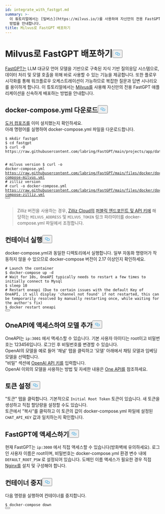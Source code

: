 ```yaml
---
id: integrate_with_fastgpt.md
summary: >-
  이 튜토리얼에서는 [밀버스](https://milvus.io/)를 사용하여 자신만의 전용 FastGPT 애플리케이션을 신속하게 배포하는
  방법을 안내합니다.
title: Milvus로 FastGPT 배포하기
---
```

<h1 id="Deploying-FastGPT-with-Milvus" class="common-anchor-header">Milvus로 FastGPT 배포하기<button data-href="#Deploying-FastGPT-with-Milvus" class="anchor-icon" translate="no">
      <svg translate="no"
        aria-hidden="true"
        focusable="false"
        height="20"
        version="1.1"
        viewBox="0 0 16 16"
        width="16"
      >
        <path
          fill="#0092E4"
          fill-rule="evenodd"
          d="M4 9h1v1H4c-1.5 0-3-1.69-3-3.5S2.55 3 4 3h4c1.45 0 3 1.69 3 3.5 0 1.41-.91 2.72-2 3.25V8.59c.58-.45 1-1.27 1-2.09C10 5.22 8.98 4 8 4H4c-.98 0-2 1.22-2 2.5S3 9 4 9zm9-3h-1v1h1c1 0 2 1.22 2 2.5S13.98 12 13 12H9c-.98 0-2-1.22-2-2.5 0-.83.42-1.64 1-2.09V6.25c-1.09.53-2 1.84-2 3.25C6 11.31 7.55 13 9 13h4c1.45 0 3-1.69 3-3.5S14.5 6 13 6z"
        ></path>
      </svg>
    </button></h1><p><a href="https://fastgpt.in/">FastGPT는</a> LLM 대규모 언어 모델을 기반으로 구축된 지식 기반 질의응답 시스템으로, 데이터 처리 및 모델 호출을 위해 바로 사용할 수 있는 기능을 제공합니다. 또한 플로우 시각화를 통해 워크플로우 오케스트레이션이 가능하므로 복잡한 질문과 답변 시나리오를 용이하게 합니다. 이 튜토리얼에서는 <a href="https://milvus.io/">Milvus를</a> 사용해 자신만의 전용 FastGPT 애플리케이션을 신속하게 배포하는 방법을 안내합니다.</p>
<h2 id="Download-docker-composeyml" class="common-anchor-header">docker-compose.yml 다운로드<button data-href="#Download-docker-composeyml" class="anchor-icon" translate="no">
      <svg translate="no"
        aria-hidden="true"
        focusable="false"
        height="20"
        version="1.1"
        viewBox="0 0 16 16"
        width="16"
      >
        <path
          fill="#0092E4"
          fill-rule="evenodd"
          d="M4 9h1v1H4c-1.5 0-3-1.69-3-3.5S2.55 3 4 3h4c1.45 0 3 1.69 3 3.5 0 1.41-.91 2.72-2 3.25V8.59c.58-.45 1-1.27 1-2.09C10 5.22 8.98 4 8 4H4c-.98 0-2 1.22-2 2.5S3 9 4 9zm9-3h-1v1h1c1 0 2 1.22 2 2.5S13.98 12 13 12H9c-.98 0-2-1.22-2-2.5 0-.83.42-1.64 1-2.09V6.25c-1.09.53-2 1.84-2 3.25C6 11.31 7.55 13 9 13h4c1.45 0 3-1.69 3-3.5S14.5 6 13 6z"
        ></path>
      </svg>
    </button></h2><p><a href="https://docs.docker.com/compose/">도커 컴포즈를</a> 이미 설치했는지 확인하세요.<br>
아래 명령어를 실행하여 docker-compose.yml 파일을 다운로드합니다.</p>
<pre><code translate="no" class="language-shell">$ <span class="hljs-built_in">mkdir</span> fastgpt
$ <span class="hljs-built_in">cd</span> fastgpt
$ curl -O https://raw.githubusercontent.com/labring/FastGPT/main/projects/app/data/config.json

<span class="hljs-comment"># milvus version</span>
$ curl -o docker-compose.yml https://raw.githubusercontent.com/labring/FastGPT/main/files/docker/docker-compose-milvus.yml
<span class="hljs-comment"># zilliz version</span>
<span class="hljs-comment"># curl -o docker-compose.yml https://raw.githubusercontent.com/labring/FastGPT/main/files/docker/docker-compose-zilliz.yml</span>
<button class="copy-code-btn"></button></code></pre>
<blockquote>
<p>Zilliz 버전을 사용하는 경우, <a href="https://zilliz.com/cloud">Zilliz Cloud의</a> <a href="https://docs.zilliz.com/docs/on-zilliz-cloud-console#free-cluster-details">퍼블릭 엔드포인트 및 API 키에</a> 해당하는 <code translate="no">MILVUS_ADDRESS</code> 및 <code translate="no">MILVUS_TOKEN</code> 링크 파라미터를 docker-compose.yml 파일에서 조정합니다.</p>
</blockquote>
<h2 id="Launch-the-Container" class="common-anchor-header">컨테이너 실행<button data-href="#Launch-the-Container" class="anchor-icon" translate="no">
      <svg translate="no"
        aria-hidden="true"
        focusable="false"
        height="20"
        version="1.1"
        viewBox="0 0 16 16"
        width="16"
      >
        <path
          fill="#0092E4"
          fill-rule="evenodd"
          d="M4 9h1v1H4c-1.5 0-3-1.69-3-3.5S2.55 3 4 3h4c1.45 0 3 1.69 3 3.5 0 1.41-.91 2.72-2 3.25V8.59c.58-.45 1-1.27 1-2.09C10 5.22 8.98 4 8 4H4c-.98 0-2 1.22-2 2.5S3 9 4 9zm9-3h-1v1h1c1 0 2 1.22 2 2.5S13.98 12 13 12H9c-.98 0-2-1.22-2-2.5 0-.83.42-1.64 1-2.09V6.25c-1.09.53-2 1.84-2 3.25C6 11.31 7.55 13 9 13h4c1.45 0 3-1.69 3-3.5S14.5 6 13 6z"
        ></path>
      </svg>
    </button></h2><p>docker-compose.yml과 동일한 디렉토리에서 실행합니다. 일부 자동화 명령어가 작동하지 않을 수 있으므로 docker-compose 버전이 2.17 이상인지 확인하세요.</p>
<pre><code translate="no" class="language-shell"><span class="hljs-comment"># Launch the container</span>
$ docker-compose up -d
<span class="hljs-comment"># Wait for 10s, OneAPI typically needs to restart a few times to initially connect to Mysql</span>
$ sleep <span class="hljs-number">10</span>
<span class="hljs-comment"># Restart oneapi (Due to certain issues with the default Key of OneAPI, it will display &#x27;channel not found&#x27; if not restarted, this can be temporarily resolved by manually restarting once, while waiting for the author&#x27;s fix)</span>
$ docker restart oneapi
<button class="copy-code-btn"></button></code></pre>
<h2 id="Access-OneAPI-to-Add-Models" class="common-anchor-header">OneAPI에 액세스하여 모델 추가<button data-href="#Access-OneAPI-to-Add-Models" class="anchor-icon" translate="no">
      <svg translate="no"
        aria-hidden="true"
        focusable="false"
        height="20"
        version="1.1"
        viewBox="0 0 16 16"
        width="16"
      >
        <path
          fill="#0092E4"
          fill-rule="evenodd"
          d="M4 9h1v1H4c-1.5 0-3-1.69-3-3.5S2.55 3 4 3h4c1.45 0 3 1.69 3 3.5 0 1.41-.91 2.72-2 3.25V8.59c.58-.45 1-1.27 1-2.09C10 5.22 8.98 4 8 4H4c-.98 0-2 1.22-2 2.5S3 9 4 9zm9-3h-1v1h1c1 0 2 1.22 2 2.5S13.98 12 13 12H9c-.98 0-2-1.22-2-2.5 0-.83.42-1.64 1-2.09V6.25c-1.09.53-2 1.84-2 3.25C6 11.31 7.55 13 9 13h4c1.45 0 3-1.69 3-3.5S14.5 6 13 6z"
        ></path>
      </svg>
    </button></h2><p>OneAPI는 <code translate="no">ip:3001</code> 에서 액세스할 수 있습니다. 기본 사용자 아이디는 root이고 비밀번호는 123456입니다. 로그인 후 비밀번호를 변경할 수 있습니다.<br>
OpenAI의 모델을 예로 들어 '채널' 탭을 클릭하고 '모델' 아래에서 채팅 모델과 임베딩 모델을 선택합니다.<br>
"비밀" 섹션에 <a href="https://platform.openai.com/docs/quickstart">OpenAI API 키를</a> 입력합니다.<br>
OpenAI 이외의 모델을 사용하는 방법 및 자세한 내용은 <a href="https://doc.fastgpt.in/docs/development/one-api/">One API를</a> 참조하세요.</p>
<h2 id="Setting-Tokens" class="common-anchor-header">토큰 설정<button data-href="#Setting-Tokens" class="anchor-icon" translate="no">
      <svg translate="no"
        aria-hidden="true"
        focusable="false"
        height="20"
        version="1.1"
        viewBox="0 0 16 16"
        width="16"
      >
        <path
          fill="#0092E4"
          fill-rule="evenodd"
          d="M4 9h1v1H4c-1.5 0-3-1.69-3-3.5S2.55 3 4 3h4c1.45 0 3 1.69 3 3.5 0 1.41-.91 2.72-2 3.25V8.59c.58-.45 1-1.27 1-2.09C10 5.22 8.98 4 8 4H4c-.98 0-2 1.22-2 2.5S3 9 4 9zm9-3h-1v1h1c1 0 2 1.22 2 2.5S13.98 12 13 12H9c-.98 0-2-1.22-2-2.5 0-.83.42-1.64 1-2.09V6.25c-1.09.53-2 1.84-2 3.25C6 11.31 7.55 13 9 13h4c1.45 0 3-1.69 3-3.5S14.5 6 13 6z"
        ></path>
      </svg>
    </button></h2><p>"토큰" 탭을 클릭합니다. 기본적으로 <code translate="no">Initial Root Token</code> 토큰이 있습니다. 새 토큰을 생성하고 직접 할당량을 설정할 수도 있습니다.<br>
토큰에서 "복사"를 클릭하고 이 토큰의 값이 docker-compose.yml 파일에 설정된 <code translate="no">CHAT_API_KEY</code> 값과 일치하는지 확인합니다.</p>
<h2 id="Accessing-FastGPT" class="common-anchor-header">FastGPT에 액세스하기<button data-href="#Accessing-FastGPT" class="anchor-icon" translate="no">
      <svg translate="no"
        aria-hidden="true"
        focusable="false"
        height="20"
        version="1.1"
        viewBox="0 0 16 16"
        width="16"
      >
        <path
          fill="#0092E4"
          fill-rule="evenodd"
          d="M4 9h1v1H4c-1.5 0-3-1.69-3-3.5S2.55 3 4 3h4c1.45 0 3 1.69 3 3.5 0 1.41-.91 2.72-2 3.25V8.59c.58-.45 1-1.27 1-2.09C10 5.22 8.98 4 8 4H4c-.98 0-2 1.22-2 2.5S3 9 4 9zm9-3h-1v1h1c1 0 2 1.22 2 2.5S13.98 12 13 12H9c-.98 0-2-1.22-2-2.5 0-.83.42-1.64 1-2.09V6.25c-1.09.53-2 1.84-2 3.25C6 11.31 7.55 13 9 13h4c1.45 0 3-1.69 3-3.5S14.5 6 13 6z"
        ></path>
      </svg>
    </button></h2><p>현재 FastGPT는 <code translate="no">ip:3000</code> 에서 직접 액세스할 수 있습니다(방화벽에 유의하세요). 로그인 사용자 이름은 root이며, 비밀번호는 docker-compose.yml 환경 변수 내에 <code translate="no">DEFAULT_ROOT_PSW</code> 로 설정되어 있습니다. 도메인 이름 액세스가 필요한 경우 직접 <a href="https://nginx.org/en/">Nginx를</a> 설치 및 구성해야 합니다.</p>
<h2 id="Stop-the-Container" class="common-anchor-header">컨테이너 중지<button data-href="#Stop-the-Container" class="anchor-icon" translate="no">
      <svg translate="no"
        aria-hidden="true"
        focusable="false"
        height="20"
        version="1.1"
        viewBox="0 0 16 16"
        width="16"
      >
        <path
          fill="#0092E4"
          fill-rule="evenodd"
          d="M4 9h1v1H4c-1.5 0-3-1.69-3-3.5S2.55 3 4 3h4c1.45 0 3 1.69 3 3.5 0 1.41-.91 2.72-2 3.25V8.59c.58-.45 1-1.27 1-2.09C10 5.22 8.98 4 8 4H4c-.98 0-2 1.22-2 2.5S3 9 4 9zm9-3h-1v1h1c1 0 2 1.22 2 2.5S13.98 12 13 12H9c-.98 0-2-1.22-2-2.5 0-.83.42-1.64 1-2.09V6.25c-1.09.53-2 1.84-2 3.25C6 11.31 7.55 13 9 13h4c1.45 0 3-1.69 3-3.5S14.5 6 13 6z"
        ></path>
      </svg>
    </button></h2><p>다음 명령을 실행하여 컨테이너를 중지합니다.</p>
<pre><code translate="no" class="language-shell">$ docker-compose down
<button class="copy-code-btn"></button></code></pre>
